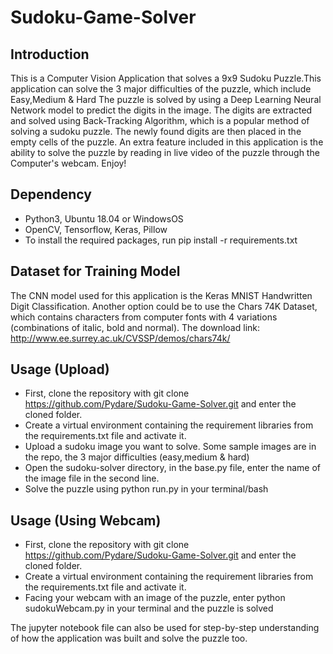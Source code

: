 # Sudoku-Game-Solver
## Introduction
This is a Computer Vision Application that solves a 9x9 Sudoku Puzzle.This application can solve the 3 major difficulties of the puzzle, which include Easy,Medium & Hard The puzzle is solved by using a Deep Learning Neural Network model to predict the digits in the image. The digits are extracted and solved using Back-Tracking Algorithm, which is a popular method of solving a sudoku puzzle. The newly found digits are then placed in the empty cells of the puzzle. An extra feature included in this application is the ability to solve the puzzle by reading in live video of the puzzle through the Computer's webcam. Enjoy!
## Dependency
- Python3, Ubuntu 18.04 or WindowsOS
- OpenCV, Tensorflow, Keras, Pillow
- To install the required packages, run pip install -r requirements.txt
## Dataset for Training Model
The CNN model used for this application is the Keras MNIST Handwritten Digit Classification. Another option could be to use the
Chars 74K Dataset, which contains characters from computer fonts with 4 variations (combinations of italic, bold and normal).
The download link: http://www.ee.surrey.ac.uk/CVSSP/demos/chars74k/
## Usage (Upload)
- First, clone the repository with git clone https://github.com/Pydare/Sudoku-Game-Solver.git and enter the cloned folder.
- Create a virtual environment containing the requirement libraries from the requirements.txt file and activate it.
- Upload a sudoku image you want to solve. Some sample images are in the repo, the 3 major difficulties (easy,medium & hard)
- Open the sudoku-solver directory, in the base.py file, enter the name of the image file in the second line.
- Solve the puzzle using python run.py in your terminal/bash
## Usage (Using Webcam)
- First, clone the repository with git clone https://github.com/Pydare/Sudoku-Game-Solver.git and enter the cloned folder.
- Create a virtual environment containing the requirement libraries from the requirements.txt file and activate it.
- Facing your webcam with an image of the puzzle, enter python sudokuWebcam.py in your terminal and the puzzle is solved

The jupyter notebook file can also be used for step-by-step understanding of how the application was built and solve the puzzle too.

